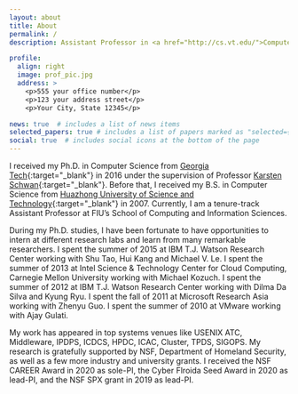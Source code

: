 ```yaml
---
layout: about
title: About
permalink: /
description: Assistant Professor in <a href="http://cs.vt.edu/">Computer Science</a>.

profile:
  align: right
  image: prof_pic.jpg
  address: >
    <p>555 your office number</p>
    <p>123 your address street</p>
    <p>Your City, State 12345</p>

news: true  # includes a list of news items
selected_papers: true # includes a list of papers marked as "selected={true}"
social: true  # includes social icons at the bottom of the page
---
```


I received my Ph.D. in Computer Science from [Georgia Tech](http://www.gatech.edu/){:target="\_blank"} in 2016 under the supervision of Professor [Karsten Schwan](http://www.cc.gatech.edu/fac/Karsten.Schwan/){:target="\_blank"}. Before that, I received my B.S. in Computer Science from [Huazhong University of Science and Technology](http://english.hust.edu.cn/){:target="\_blank"} in 2007. Currently, I am a tenure-track Assistant Professor at FIU’s School of Computing and Information Sciences.

During my Ph.D. studies, I have been fortunate to have opportunities to intern at different research labs and learn from many remarkable researchers. I spent the summer of 2015 at IBM T.J. Watson Research Center working with Shu Tao, Hui Kang and Michael V. Le. I spent the summer of 2013 at Intel Science & Technology Center for Cloud Computing, Carnegie Mellon University working with Michael Kozuch. I spent the summer of 2012 at IBM T.J. Watson Research Center working with Dilma Da Silva and Kyung Ryu. I spent the fall of 2011 at Microsoft Research Asia working with Zhenyu Guo. I spent the summer of 2010 at VMware working with Ajay Gulati.

My work has appeared in top systems venues like USENIX ATC, Middleware, IPDPS, ICDCS, HPDC, ICAC, Cluster, TPDS, SIGOPS. My research is gratefully supported by NSF, Department of Homeland Security, as well as a few more industry and university grants. I received the NSF CAREER Award in 2020 as sole-PI, the Cyber Flroida Seed Award in 2020 as lead-PI, and the NSF SPX grant in 2019 as lead-PI.
